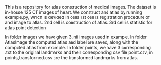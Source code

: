 This is a repository for atlas construction of medical images. The dataset is in-house 125 CT images of heart. We construct and atlas by running example.py, which is devided in cells
1st cell is registration procedure of and image to atlas.
2nd cell is construction of atlas.
3rd cell is statistic for atlas point detection 

In folder images we have given 3 .nii images used in example.
In folder AtlasImage the computed atlas and label are saved, along with the computed atlas from example.
In folder points, we have 3 corresponding .txt to the original landmarks and their corresponding csv file point.csv, in points_transformed.csv are the transformed landmarks from atlas.
